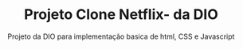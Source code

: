 
<h1 align="center">Projeto Clone Netflix- da DIO</h1>
<p align="center">Projeto da DIO para implementação basica de html, CSS e Javascript</p>
